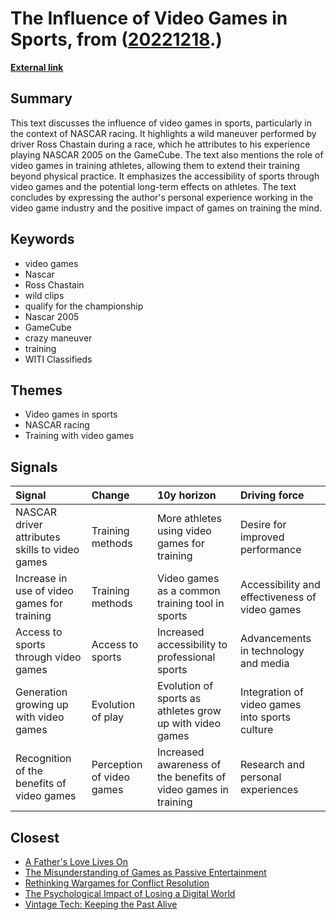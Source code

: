# __The Influence of Video Games in Sports__, from ([20221218](https://kghosh.substack.com/p/20221218).)

__[External link](https://whyisthisinteresting.substack.com/p/the-video-games-in-sports-edition?token=eyJ1c2VyX2lkIjo4Njk5MzM3NywicG9zdF9pZCI6OTA3Njc0ODQsImlhdCI6MTY3MTEwMzkzMCwiZXhwIjoxNjczNjk1OTMwLCJpc3MiOiJwdWItNzAwMCIsInN1YiI6InBvc3QtcmVhY3Rpb24ifQ._0fSHpQOoLBr_q-GzwK3KQiifN2-qrgv9jK-ce_OeKU&utm_source=substack&utm_medium=email)__



## Summary

This text discusses the influence of video games in sports, particularly in the context of NASCAR racing. It highlights a wild maneuver performed by driver Ross Chastain during a race, which he attributes to his experience playing NASCAR 2005 on the GameCube. The text also mentions the role of video games in training athletes, allowing them to extend their training beyond physical practice. It emphasizes the accessibility of sports through video games and the potential long-term effects on athletes. The text concludes by expressing the author's personal experience working in the video game industry and the positive impact of games on training the mind.

## Keywords

* video games
* Nascar
* Ross Chastain
* wild clips
* qualify for the championship
* Nascar 2005
* GameCube
* crazy maneuver
* training
* WITI Classifieds

## Themes

* Video games in sports
* NASCAR racing
* Training with video games

## Signals

| Signal                                         | Change                    | 10y horizon                                                    | Driving force                                  |
|:-----------------------------------------------|:--------------------------|:---------------------------------------------------------------|:-----------------------------------------------|
| NASCAR driver attributes skills to video games | Training methods          | More athletes using video games for training                   | Desire for improved performance                |
| Increase in use of video games for training    | Training methods          | Video games as a common training tool in sports                | Accessibility and effectiveness of video games |
| Access to sports through video games           | Access to sports          | Increased accessibility to professional sports                 | Advancements in technology and media           |
| Generation growing up with video games         | Evolution of play         | Evolution of sports as athletes grow up with video games       | Integration of video games into sports culture |
| Recognition of the benefits of video games     | Perception of video games | Increased awareness of the benefits of video games in training | Research and personal experiences              |

## Closest

* [A Father's Love Lives On](f8192071b7eaa2b571a9ca12551b9d70)
* [The Misunderstanding of Games as Passive Entertainment](5797ccbc5ac9da0ec2936ac35930f2c5)
* [Rethinking Wargames for Conflict Resolution](290b39e08f51973a22385822003f38c2)
* [The Psychological Impact of Losing a Digital World](7ce06613470d821b81126a4378a0eb2e)
* [Vintage Tech: Keeping the Past Alive](2a98922fc3676ea6365782ce075cf589)